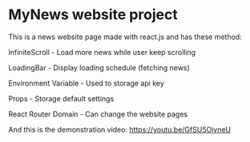 # MyNews website project

This is a news website page made with react.js and has these method:

InfiniteScroll - Load more news while user keep scrolling

LoadingBar - Display loading schedule (fetching news)

Environment Variable - Used to storage api key

Props - Storage default settings

React Router Domain - Can change the website pages

And this is the demonstration video: https://youtu.be/GfSU5OiyneU
